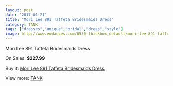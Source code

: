 ```yaml
---
layout: post
date: '2017-01-21'
title: "Mori Lee 891 Taffeta Bridesmaids Dress"
category: TANK
tags: ["dresses","unique","bridal","dress","style"]
image: http://www.eudances.com/6530-thickbox_default/mori-lee-891-taffeta-bridesmaids-dress.jpg
---
```

Mori Lee 891 Taffeta Bridesmaids Dress

On Sales: **$227.99**
<a href="https://www.eudances.com/en/tank/2393-mori-lee-891-taffeta-bridesmaids-dress.html"><amp-img layout="responsive" width="600" height="600" src="//www.eudances.com/6530-thickbox_default/mori-lee-891-taffeta-bridesmaids-dress.jpg" alt="Mori Lee 891 Taffeta Bridesmaids Dress 0" /></a>

Buy it: [Mori Lee 891 Taffeta Bridesmaids Dress](https://www.eudances.com/en/tank/2393-mori-lee-891-taffeta-bridesmaids-dress.html "Mori Lee 891 Taffeta Bridesmaids Dress")

View more: [TANK](https://www.eudances.com/en/28-tank "TANK")
